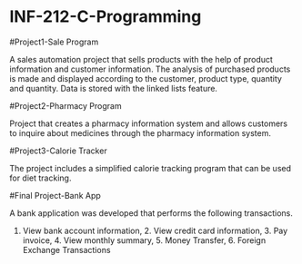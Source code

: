 # INF-212-C-Programming

#Project1-Sale Program

A sales automation project that sells products with the help of product information and customer information. The analysis of purchased products is made and displayed according to the customer, product type, quantity and quantity. Data is stored with the linked lists feature.

#Project2-Pharmacy Program

Project that creates a pharmacy information system and allows customers to inquire about medicines through the pharmacy information system.

#Project3-Calorie Tracker

The project includes a simplified calorie tracking program that can be used for diet tracking.

#Final Project-Bank App

A bank application was developed that performs the following transactions.
1. View bank account information, 2. View credit card information, 3. Pay invoice, 4. View monthly summary, 5. Money Transfer, 6. Foreign Exchange Transactions

